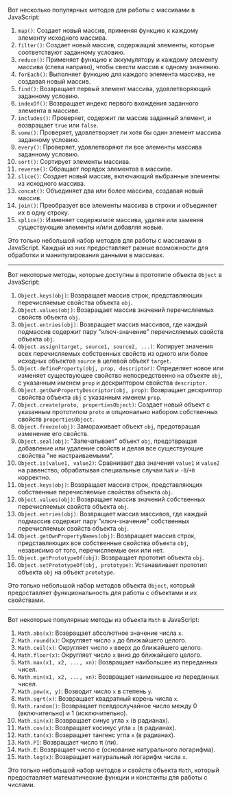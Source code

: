 Вот несколько популярных методов для работы с массивами в JavaScript:

1. `map()`: Создает новый массив, применяя функцию к каждому элементу исходного массива.
2. `filter()`: Создает новый массив, содержащий элементы, которые соответствуют заданному условию.
3. `reduce()`: Применяет функцию к аккумулятору и каждому элементу массива (слева направо), чтобы свести массив к одному значению.
4. `forEach()`: Выполняет функцию для каждого элемента массива, не создавая новый массив.
5. `find()`: Возвращает первый элемент массива, удовлетворяющий заданному условию.
6. `indexOf()`: Возвращает индекс первого вхождения заданного элемента в массиве.
7. `includes()`: Проверяет, содержит ли массив заданный элемент, и возвращает `true` или `false`.
8. `some()`: Проверяет, удовлетворяет ли хотя бы один элемент массива заданному условию.
9. `every()`: Проверяет, удовлетворяют ли все элементы массива заданному условию.
10. `sort()`: Сортирует элементы массива.
11. `reverse()`: Обращает порядок элементов в массиве.
12. `slice()`: Создает новый массив, включающий выбранные элементы из исходного массива.
13. `concat()`: Объединяет два или более массива, создавая новый массив.
14. `join()`: Преобразует все элементы массива в строки и объединяет их в одну строку.
15. `splice()`: Изменяет содержимое массива, удаляя или заменяя существующие элементы и/или добавляя новые.

Это только небольшой набор методов для работы с массивами в JavaScript. Каждый из них предоставляет разные возможности для обработки и манипулирования данными в массивах.

--------------------------------------------------------------------------------------------------------------------------------------------------------------------------

Вот некоторые методы, которые доступны в прототипе объекта `Object` в JavaScript:

1. `Object.keys(obj)`: Возвращает массив строк, представляющих перечисляемые свойства объекта `obj`.
2. `Object.values(obj)`: Возвращает массив значений перечисляемых свойств объекта `obj`.
3. `Object.entries(obj)`: Возвращает массив массивов, где каждый подмассив содержит пару "ключ-значение" перечисляемых свойств объекта `obj`.
4. `Object.assign(target, source1, source2, ...)`: Копирует значения всех перечисляемых собственных свойств из одного или более исходных объектов `source` в целевой объект `target`.
5. `Object.defineProperty(obj, prop, descriptor)`: Определяет новое или изменяет существующее свойство непосредственно на объекте `obj`, с указанным именем `prop` и дескриптором свойства `descriptor`.
6. `Object.getOwnPropertyDescriptor(obj, prop)`: Возвращает дескриптор свойства объекта `obj` с указанным именем `prop`.
7. `Object.create(proto, propertiesObject)`: Создает новый объект с указанным прототипом `proto` и опционально набором собственных свойств `propertiesObject`.
8. `Object.freeze(obj)`: Замораживает объект `obj`, предотвращая изменение его свойств.
9. `Object.seal(obj)`: "Запечатывает" объект `obj`, предотвращая добавление или удаление свойств и делая все существующие свойства "не настраиваемыми".
10. `Object.is(value1, value2)`: Сравнивает два значения `value1` и `value2` на равенство, обрабатывая специальные случаи `NaN` и `-0`/`+0` корректно.
11. `Object.keys(obj)`: Возвращает массив строк, представляющих собственные перечисляемые свойства объекта `obj`.
12. `Object.values(obj)`: Возвращает массив значений собственных перечисляемых свойств объекта `obj`.
13. `Object.entries(obj)`: Возвращает массив массивов, где каждый подмассив содержит пару "ключ-значение" собственных перечисляемых свойств объекта `obj`.
14. `Object.getOwnPropertyNames(obj)`: Возвращает массив строк, представляющих все собственные свойства объекта `obj`, независимо от того, перечисляемые они или нет.
15. `Object.getPrototypeOf(obj)`: Возвращает прототип объекта `obj`.
16. `Object.setPrototypeOf(obj, prototype)`: Устанавливает прототип объекта `obj` на объект `prototype`.

Это только небольшой набор методов объекта `Object`, который предоставляет функциональность для работы с объектами и их свойствами.

--------------------------------------------------------------------------------------------------------------------------------------------------------------------------

Вот некоторые популярные методы из объекта `Math` в JavaScript:

1. `Math.abs(x)`: Возвращает абсолютное значение числа `x`.
2. `Math.round(x)`: Округляет число `x` до ближайшего целого.
3. `Math.ceil(x)`: Округляет число `x` вверх до ближайшего целого.
4. `Math.floor(x)`: Округляет число `x` вниз до ближайшего целого.
5. `Math.max(x1, x2, ..., xn)`: Возвращает наибольшее из переданных чисел.
6. `Math.min(x1, x2, ..., xn)`: Возвращает наименьшее из переданных чисел.
7. `Math.pow(x, y)`: Возводит число `x` в степень `y`.
8. `Math.sqrt(x)`: Возвращает квадратный корень числа `x`.
9. `Math.random()`: Возвращает псевдослучайное число между 0 (включительно) и 1 (исключительно).
10. `Math.sin(x)`: Возвращает синус угла `x` (в радианах).
11. `Math.cos(x)`: Возвращает косинус угла `x` (в радианах).
12. `Math.tan(x)`: Возвращает тангенс угла `x` (в радианах).
13. `Math.PI`: Возвращает число π (пи).
14. `Math.E`: Возвращает число e (основание натурального логарифма).
15. `Math.log(x)`: Возвращает натуральный логарифм числа `x`.

Это только небольшой набор методов и свойств объекта `Math`, который предоставляет математические функции и константы для работы с числами.
